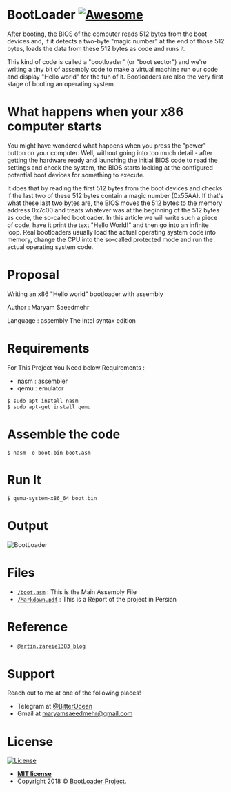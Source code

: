 # BootLoader [![Awesome](https://cdn.rawgit.com/sindresorhus/awesome/d7305f38d29fed78fa85652e3a63e154dd8e8829/media/badge.svg)](https://github.com/BitterOcean/IUT/tree/master/OS/Projects/BootLoader)

After booting, the BIOS of the computer reads 512 bytes from the boot devices and, if it detects a two-byte "magic number" at the end of those 512 bytes, loads the data from these 512 bytes as code and runs it.

This kind of code is called a "bootloader" (or "boot sector") and we're writing a tiny bit of assembly code to make a virtual machine run our code and display "Hello world" for the fun of it. Bootloaders are also the very first stage of booting an operating system.

# What happens when your x86 computer starts

You might have wondered what happens when you press the "power" button on your computer. Well, without going into too much detail - after getting the hardware ready and launching the initial BIOS code to read the settings and check the system, the BIOS starts looking at the configured potential boot devices for something to execute.

It does that by reading the first 512 bytes from the boot devices and checks if the last two of these 512 bytes contain a magic number (0x55AA). If that's what these last two bytes are, the BIOS moves the 512 bytes to the memory address 0x7c00 and treats whatever was at the beginning of the 512 bytes as code, the so-called bootloader. In this article we will write such a piece of code, have it print the text "Hello World!" and then go into an infinite loop.
Real bootloaders usually load the actual operating system code into memory, change the CPU into the so-called protected mode and run the actual operating system code.

# Proposal
Writing an x86 "Hello world" bootloader with assembly

Author : Maryam Saeedmehr

Language : assembly The Intel syntax edition


# **Requirements**

For This Project You Need below Requirements :
- nasm : assembler
- qemu : emulator

```shell
$ sudo apt install nasm
$ ‫‪sudo‬‬ ‫‪apt-get‬‬ ‫‪install‬‬ ‫‪qemu‬‬
```

# **Assemble the code**

```shell
$ nasm -o boot.bin boot.asm
```

# **Run It**

```shell
$ qemu-system-x86_64 boot.bin
```


# **Output**


![BootLoader](https://user-images.githubusercontent.com/49061503/67097242-90ff9b80-f1c6-11e9-9105-996d0cf24481.gif)



# **Files**

- <a href="https://github.com/BitterOcean/IUT/tree/master/OS/Projects/BootLoader/boot.asm">`/boot.asm`</a> : This is the Main Assembly File
- <a href="https://github.com/BitterOcean/IUT/tree/master/OS/Projects/BootLoader/Markdown.pdf">`/Markdown.pdf`</a> : This is a Report of the project in Persian


# **Reference**

- <a href="https://virgool.io/@artin.zareie1383/%D8%A8%D9%88%D8%AA-%D9%84%D9%88%D8%AF%D8%B1-%D8%AF%D8%B1-%D8%A7%D8%B3%D9%85%D8%A8%D9%84%DB%8C-zqq5rt2gmeyi">`@artin.zareie1383_blog`</a>

# **Support**

Reach out to me at one of the following places!

- Telegram at <a href="https://t.me/BitterOcean" target="_blank">@BitterOcean</a>
- Gmail at <a href="mailto:maryamsaeedmehr@gmail.com" target="_blank">maryamsaeedmehr@gmail.com</a>


# **License**

[![License](https://img.shields.io/:license-mit-blue.svg?style=flat-square)](http://badges.mit-license.org)


- **[MIT license](http://opensource.org/licenses/mit-license.php)**
- Copyright 2018 © <a href="https://github.com/BitterOcean/IUT/tree/master/OS/Projects/BootLoader/LICENSE">BootLoader Project</a>.


